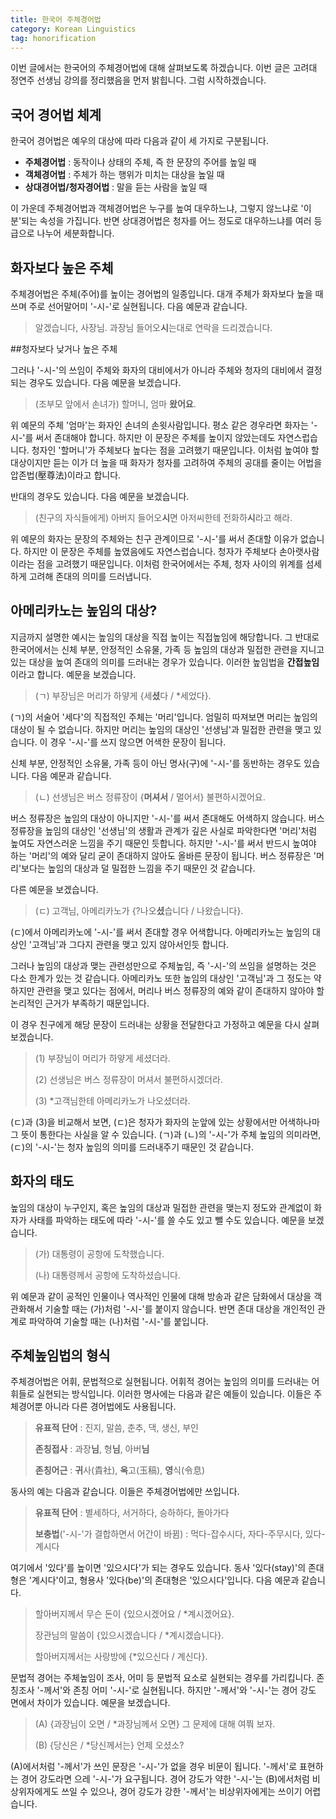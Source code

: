 ```yaml
---
title: 한국어 주체경어법
category: Korean Linguistics
tag: honorification
---
```


이번 글에서는 한국어의 주체경어법에 대해 살펴보도록 하겠습니다. 이번 글은 고려대 정연주 선생님 강의를 정리했음을 먼저 밝힙니다. 그럼 시작하겠습니다.





## 국어 경어법 체계

한국어 경어법은 예우의 대상에 따라 다음과 같이 세 가지로 구분됩니다.

- **주체경어법** : 동작이나 상태의 주체, 즉 한 문장의 주어를 높일 때
- **객체경어법** : 주체가 하는 행위가 미치는 대상을 높일 때
- **상대경어법/청자경어법** : 말을 듣는 사람을 높일 때

이 가운데 주체경어법과 객체경어법은 누구를 높여 대우하느냐, 그렇지 않느냐로 '이분'되는 속성을 가집니다. 반면 상대경어법은 청자를 어느 정도로 대우하느냐를 여러 등급으로 나누어 세분화합니다.





## 화자보다 높은 주체

주체경어법은 주체(주어)를 높이는 경어법의 일종입니다. 대개 주체가 화자보다 높을 때 쓰며 주로 선어말어미 '-시-'로 실현됩니다. 다음 예문과 같습니다.

> 알겠습니다, 사장님. 과장님 들어오**시**는대로 연락을 드리겠습니다.





##청자보다 낮거나 높은 주체

그러나 '-시-'의 쓰임이 주체와 화자의 대비에서가 아니라 주체와 청자의 대비에서 결정되는 경우도 있습니다. 다음 예문을 보겠습니다.

> (조부모 앞에서 손녀가) 할머니, 엄마 **왔어요**.

위 예문의 주체 '엄마'는 화자인 손녀의 손윗사람입니다. 평소 같은 경우라면 화자는 '-시-'를 써서 존대해야 합니다. 하지만 이 문장은 주체를 높이지 않았는데도 자연스럽습니다. 청자인 '할머니'가 주체보다 높다는 점을 고려했기 때문입니다. 이처럼 높여야 할 대상이지만 듣는 이가 더 높을 때 화자가 청자를 고려하여 주체의 공대를 줄이는 어법을 압존법(壓尊法)이라고 합니다.

반대의 경우도 있습니다. 다음 예문을 보겠습니다.

> (친구의 자식들에게) 아버지 들어오**시**면 아저씨한테 전화하**시**라고 해라.

위 예문의 화자는 문장의 주체와는 친구 관계이므로 '-시-'를 써서 존대할 이유가 없습니다. 하지만 이 문장은 주체를 높였음에도 자연스럽습니다. 청자가 주체보다 손아랫사람이라는 점을 고려했기 때문입니다. 이처럼 한국어에서는 주체, 청자 사이의 위계를 섬세하게 고려해 존대의 의미를 드러냅니다.





## 아메리카노는 높임의 대상?

지금까지 설명한 예시는 높임의 대상을 직접 높이는 직접높임에 해당합니다. 그 반대로 한국어에서는 신체 부분, 안정적인 소유물, 가족 등 높임의 대상과 밀접한 관련을 지니고 있는 대상을 높여 존대의 의미를 드러내는 경우가 있습니다. 이러한 높임법을 **간접높임**이라고 합니다. 예문을 보겠습니다.

> (ㄱ) 부장님은 머리가 하얗게 {세**셨**다 / *세었다}.

(ㄱ)의 서술어 '세다'의 직접적인 주체는 '머리'입니다. 엄밀히 따져보면 머리는 높임의 대상이 될 수 없습니다. 하지만 머리는 높임의 대상인 '선생님'과 밀접한 관련을 맺고 있습니다. 이 경우 '-시-'를 쓰지 않으면 어색한 문장이 됩니다.

신체 부분, 안정적인 소유물, 가족 등이 아닌 명사(구)에 '-시-'를 동반하는 경우도 있습니다. 다음 예문과 같습니다.

> (ㄴ) 선생님은 버스 정류장이 {**머셔서** / 멀어서} 불편하시겠어요.

버스 정류장은 높임의 대상이 아니지만 '-시-'를 써서 존대해도 어색하지 않습니다. 버스 정류장을 높임의 대상인 '선생님'의 생활과 관계가 깊은 사실로 파악한다면 '머리'처럼 높여도 자연스러운 느낌을 주기 때문인 듯합니다. 하지만 '-시-'를 써서 반드시 높여야 하는 '머리'의 예와 달리 굳이 존대하지 않아도 올바른 문장이 됩니다. 버스 정류장은 '머리'보다는 높임의 대상과 덜 밀접한 느낌을 주기 때문인 것 같습니다.

다른 예문을 보겠습니다. 

> (ㄷ) 고객님, 아메리카노가 {?나오**셨**습니다 / 나왔습니다}.

(ㄷ)에서 아메리카노에 '-시-'를 써서 존대할 경우 어색합니다. 아메리카노는 높임의 대상인 '고객님'과 그다지 관련을 맺고 있지 않아서인듯 합니다. 

그러나 높임의 대상과 맺는 관련성만으로 주체높임, 즉 '-시-'의 쓰임을 설명하는 것은 다소 한계가 있는 것 같습니다. 아메리카노 또한 높임의 대상인 '고객님'과 그 정도는 약하지만 관련을 맺고 있다는 점에서, 머리나 버스 정류장의 예와 같이 존대하지 않아야 할 논리적인 근거가 부족하기 때문입니다.

이 경우 친구에게 해당 문장이 드러내는 상황을 전달한다고 가정하고 예문을 다시 살펴보겠습니다.

> (1) 부장님이 머리가 하얗게 세셨더라.
>
> (2) 선생님은 버스 정류장이 머셔서 불편하시겠더라.
>
> (3) \*고객님한테 아메리카노가 나오셨더라.

(ㄷ)과 (3)을 비교해서 보면, (ㄷ)은 청자가 화자의 눈앞에 있는 상황에서만 어색하나마 그 뜻이 통한다는 사실을 알 수 있습니다. (ㄱ)과 (ㄴ)의 '-시-'가 주체 높임의 의미라면, (ㄷ)의 '-시-'는 청자 높임의 의미를 드러내주기 때문인 것 같습니다. 





## 화자의 태도

높임의 대상이 누구인지, 혹은 높임의 대상과 밀접한 관련을 맺는지 정도와 관계없이 화자가 사태를 파악하는 태도에 따라 '-시-'를 쓸 수도 있고 뺄 수도 있습니다. 예문을 보겠습니다.

> (가) 대통령이 공항에 도착했습니다.
>
> (나) 대통령께서 공항에 도착하셨습니다.

위 예문과 같이 공적인 인물이나 역사적인 인물에 대해 방송과 같은 담화에서 대상을 객관화해서 기술할 때는 (가)처럼 '-시-'를 붙이지 않습니다. 반면 존대 대상을 개인적인 관계로 파악하여 기술할 때는 (나)처럼 '-시-'를 붙입니다.







## 주체높임법의 형식

주체경어법은 어휘, 문법적으로 실현됩니다. 어휘적 경어는 높임의 의미를 드러내는 어휘들로 실현되는 방식입니다. 이러한 명사에는 다음과 같은 예들이 있습니다. 이들은 주체경어뿐 아니라 다른 경어법에도 사용됩니다.

> **유표적 단어** : 진지, 말씀, 춘추, 댁, 생신, 부인
>
> **존칭접사** : 과장**님**, 형**님**, 아버**님**
>
> **존칭어근** : **귀**사(貴社), **옥**고(玉稿), **영**식(令息)

동사의 예는 다음과 같습니다. 이들은 주체경어법에만 쓰입니다.

> **유표적 단어** : 별세하다, 서거하다, 승하하다, 돌아가다
>
> **보충법**('-시-'가 결합하면서 어간이 바뀜) : 먹다-잡수시다, 자다-주무시다, 있다-계시다

여기에서 '있다'를 높이면 '있으시다'가 되는 경우도 있습니다. 동사 '있다(stay)'의 존대형은 '계시다'이고, 형용사 '있다(be)'의 존대형은 '있으시다'입니다. 다음 예문과 같습니다.

> 할아버지께서 무슨 돈이 {있으시겠어요 / *계시겠어요}.
>
> 장관님의 말씀이 {있으시겠습니다 / *계시겠습니다}.
>
> 할아버지께서는 사랑방에 {*있으신다 / 계신다}.

문법적 경어는 주체높임이 조사, 어미 등 문법적 요소로 실현되는 경우를 가리킵니다. 존칭조사 '-께서'와 존칭 어미 '-시-'로 실현됩니다. 하지만 '-께서'와 '-시-'는 경어 강도 면에서 차이가 있습니다. 예문을 보겠습니다.

> (A) {과장님이 오면 / *과장님께서 오면} 그 문제에 대해 여쭤 보자.
>
> (B) {당신은 / *당신께서는} 언제 오셨소?

(A)에서처럼 '-께서'가 쓰인 문장은 '-시-'가 없을 경우 비문이 됩니다. '-께서'로 표현하는 경어 강도라면 으레 '-시-'가 요구됩니다. 경어 강도가 약한 '-시-'는 (B)에서처럼 비상위자에게도 쓰일 수 있으나, 경어 강도가 강한 '-께서'는 비상위자에게는 쓰이기 어렵습니다.